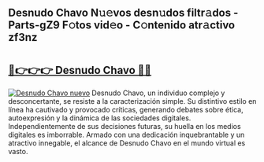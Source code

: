 ## Desnudo Chavo N𝚞𝚎vos desn𝚞dos filtr𝚊dos - Parts-gZ9 F𝚘tos vid𝚎o - C𝚘ntenido atr𝚊ctivo zf3nz

# <h2><a href="http://mb5bq9q.tromn.icu/?c=Desnudo+Chavo">🔗👉👉👉 Desnudo Chavo 🔗🔗</a></h2>

[![Desnudo Chavo nuevo](https://i.imgur.com/pEAQMta.gif)](http://mb5bq9q.tromn.icu/?c=Desnudo+Chavo)
Desnudo Chavo, un individuo complejo y desconcertante, se resiste a la caracterización simple. Su distintivo estilo en línea ha cautivado y provocado críticas, generando debates sobre ética, autoexpresión y la dinámica de las sociedades digitales. Independientemente de sus decisiones futuras, su huella en los medios digitales es imborrable. Armado con una dedicación inquebrantable y un atractivo innegable, el alcance de Desnudo Chavo en el mundo virtual es vasto.
